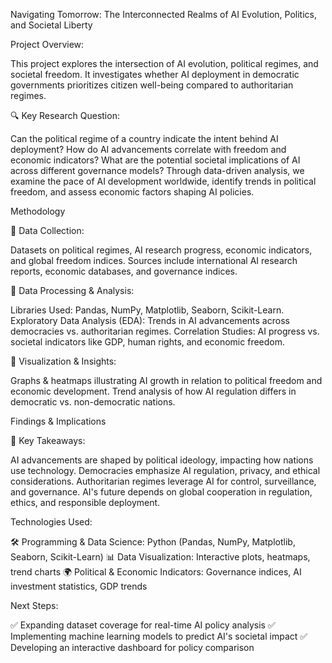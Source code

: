 Navigating Tomorrow: The Interconnected Realms of AI Evolution, Politics, and Societal Liberty

Project Overview:

This project explores the intersection of AI evolution, political regimes, and societal freedom. It investigates whether AI deployment in democratic governments prioritizes citizen well-being compared to authoritarian regimes.

🔍 Key Research Question:

Can the political regime of a country indicate the intent behind AI deployment?
How do AI advancements correlate with freedom and economic indicators?
What are the potential societal implications of AI across different governance models?
Through data-driven analysis, we examine the pace of AI development worldwide, identify trends in political freedom, and assess economic factors shaping AI policies.

Methodology

📌 Data Collection:

Datasets on political regimes, AI research progress, economic indicators, and global freedom indices.
Sources include international AI research reports, economic databases, and governance indices.

📌 Data Processing & Analysis:

Libraries Used: Pandas, NumPy, Matplotlib, Seaborn, Scikit-Learn.
Exploratory Data Analysis (EDA): Trends in AI advancements across democracies vs. authoritarian regimes.
Correlation Studies: AI progress vs. societal indicators like GDP, human rights, and economic freedom.

📌 Visualization & Insights:

Graphs & heatmaps illustrating AI growth in relation to political freedom and economic development.
Trend analysis of how AI regulation differs in democratic vs. non-democratic nations.

Findings & Implications

🚀 Key Takeaways:

AI advancements are shaped by political ideology, impacting how nations use technology.
Democracies emphasize AI regulation, privacy, and ethical considerations.
Authoritarian regimes leverage AI for control, surveillance, and governance.
AI's future depends on global cooperation in regulation, ethics, and responsible deployment.

Technologies Used:

🛠️ Programming & Data Science: Python (Pandas, NumPy, Matplotlib, Seaborn, Scikit-Learn)
📊 Data Visualization: Interactive plots, heatmaps, trend charts
🌍 Political & Economic Indicators: Governance indices, AI investment statistics, GDP trends

Next Steps:

✅ Expanding dataset coverage for real-time AI policy analysis
✅ Implementing machine learning models to predict AI's societal impact
✅ Developing an interactive dashboard for policy comparison
